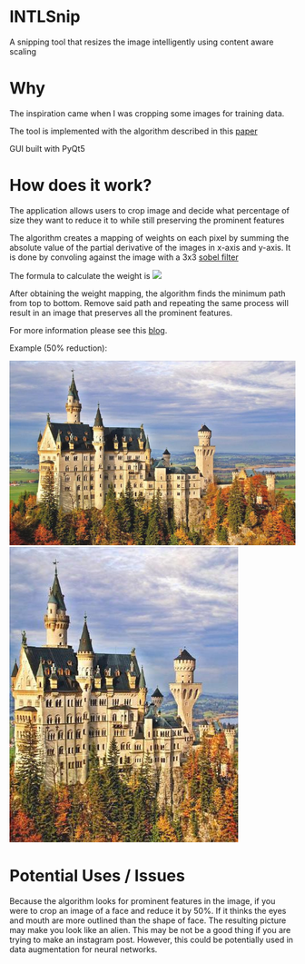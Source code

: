 # INTLSnip
A snipping tool that resizes the image intelligently using content aware scaling

# Why
The inspiration came when I was cropping some images for training data.

The tool is implemented with the algorithm described in this [paper](https://perso.crans.org/frenoy/matlab2012/seamcarving.pdf)

GUI built with PyQt5
# How does it work?

The application allows users to crop image and decide what percentage of size they want to reduce it to while still preserving the prominent features

The algorithm creates a mapping of weights on each pixel by summing the absolute value of the partial derivative of the images in x-axis and y-axis.
It is done by convoling against the image with a 3x3 [sobel filter](https://en.wikipedia.org/wiki/Sobel_operator)

The formula to calculate the weight is 
<img src="https://render.githubusercontent.com/render/math?math=e1(I) = \lvert\frac{\partial}{\partial x} I\rvert + \lvert\frac{\partial}{\partial xy} I\rvert ">

After obtaining the weight mapping, the algorithm finds the minimum path from top to bottom.
Remove said path and repeating the same process will result in an image that preserves all the prominent features.

For more information please see this [blog](https://karthikkaranth.me/blog/implementing-seam-carving-with-python/).

Example (50% reduction):

![Original](https://github.com/du00d/INTLSnip/blob/master/src/cropped/054057.jpg)
![Processed at 50% size](https://github.com/du00d/INTLSnip/blob/master/src/cropped/carved.jpg)

# Potential Uses / Issues
Because the algorithm looks for prominent features in the image, if you were to crop an image of a face and reduce it by 50%. If it thinks the eyes and mouth are more outlined than the shape of face. The resulting picture may make you look like an alien. This may be not be a good thing if you are trying to make an instagram post. However, this could be potentially used in data augmentation for neural networks.

